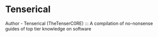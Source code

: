 # Tenserical
Author - Tenserical (TheTenserC0RE) ::: A compilation of no-nonsense guides of top tier knowledge on software
